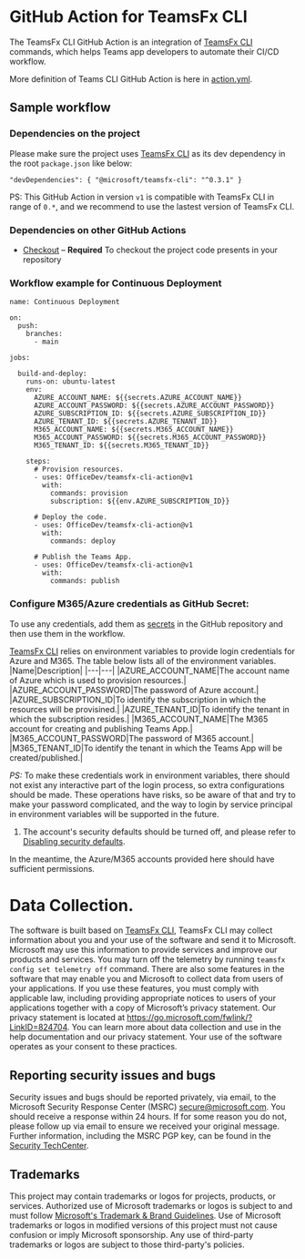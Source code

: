 # GitHub Action for TeamsFx CLI


The TeamsFx CLI GitHub Action is an integration of [TeamsFx CLI](https://www.npmjs.com/package/@microsoft/teamsfx-cli) commands, which helps Teams app developers to automate their CI/CD workflow.

More definition of Teams CLI GitHub Action is here in [action.yml](https://github.com/OfficeDev/teamsfx-cli-action/blob/main/action.yml).

## Sample workflow 

### Dependencies on the project
Please make sure the project uses [TeamsFx CLI](https://www.npmjs.com/package/@microsoft/teamsfx-cli) as its dev dependency in the root `package.json` like below:

`
  "devDependencies": {
    "@microsoft/teamsfx-cli": "^0.3.1"
  }
`

PS: This GitHub Action in version `v1` is compatible with TeamsFx CLI in range of `0.*`, and we recommend to use the lastest version of TeamsFx CLI.

### Dependencies on other GitHub Actions
* [Checkout](https://github.com/actions/checkout) – **Required** To checkout the project code presents in your repository
### Workflow example for Continuous Deployment
```
name: Continuous Deployment

on:
  push:
    branches:
      - main

jobs:

  build-and-deploy:
    runs-on: ubuntu-latest
    env:
      AZURE_ACCOUNT_NAME: ${{secrets.AZURE_ACCOUNT_NAME}}
      AZURE_ACCOUNT_PASSWORD: ${{secrets.AZURE_ACCOUNT_PASSWORD}}
      AZURE_SUBSCRIPTION_ID: ${{secrets.AZURE_SUBSCRIPTION_ID}}
      AZURE_TENANT_ID: ${{secrets.AZURE_TENANT_ID}}
      M365_ACCOUNT_NAME: ${{secrets.M365_ACCOUNT_NAME}}
      M365_ACCOUNT_PASSWORD: ${{secrets.M365_ACCOUNT_PASSWORD}}
      M365_TENANT_ID: ${{secrets.M365_TENANT_ID}}

    steps:
      # Provision resources.
      - uses: OfficeDev/teamsfx-cli-action@v1
        with:
          commands: provision
          subscription: ${{env.AZURE_SUBSCRIPTION_ID}}
    
      # Deploy the code.
      - uses: OfficeDev/teamsfx-cli-action@v1
        with:
          commands: deploy

      # Publish the Teams App.
      - uses: OfficeDev/teamsfx-cli-action@v1
        with:
          commands: publish
```

### Configure M365/Azure credentials as GitHub Secret:

To use any credentials, add them as [secrets](https://docs.github.com/en/actions/configuring-and-managing-workflows/creating-and-storing-encrypted-secrets) in the GitHub repository and then use them in the workflow.

[TeamsFx CLI](https://www.npmjs.com/package/@microsoft/teamsfx-cli) relies on environment variables to provide login credentials for Azure and M365. The table below lists all of the environment variables.
|Name|Description|
|---|---|
|AZURE_ACCOUNT_NAME|The account name of Azure which is used to provision resources.|
|AZURE_ACCOUNT_PASSWORD|The password of Azure account.|
|AZURE_SUBSCRIPTION_ID|To identify the subscription in which the resources will be provisined.|
|AZURE_TENANT_ID|To identify the tenant in which the subscription resides.|
|M365_ACCOUNT_NAME|The M365 account for creating and publishing Teams App.|
|M365_ACCOUNT_PASSWORD|The password of M365 account.|
|M365_TENANT_ID|To identify the tenant in which the Teams App will be created/published.|

*PS:* To make these credentials work in environment variables, there should not exist any interactive part of the login process, so extra configurations should be made. These operations have risks, so be aware of that and try to make your password complicated, and the way to login by service principal in environment variables will be supported in the future.
1. The account's security defaults should be turned off, and please refer to [Disabling security defaults](https://docs.microsoft.com/en-us/azure/active-directory/fundamentals/concept-fundamentals-security-defaults#disabling-security-defaults).

In the meantime, the Azure/M365 accounts provided here should have sufficient permissions.

# Data Collection. 

The software is built based on [TeamsFx CLI](https://github.com/OfficeDev/TeamsFx/tree/main/packages/cli), TeamsFx CLI may collect information about you and your use of the software and send it to Microsoft. Microsoft may use this information to provide services and improve our products and services. You may turn off the telemetry by running `teamsfx config set telemetry off` command. There are also some features in the software that may enable you and Microsoft to collect data from users of your applications. If you use these features, you must comply with applicable law, including providing appropriate notices to users of your applications together with a copy of Microsoft’s privacy statement. Our privacy statement is located at https://go.microsoft.com/fwlink/?LinkID=824704. You can learn more about data collection and use in the help documentation and our privacy statement. Your use of the software operates as your consent to these practices.

## Reporting security issues and bugs

Security issues and bugs should be reported privately, via email, to the Microsoft Security Response Center (MSRC) secure@microsoft.com. You should receive a response within 24 hours. If for some reason you do not, please follow up via email to ensure we received your original message. Further information, including the MSRC PGP key, can be found in the [Security TechCenter](https://www.microsoft.com/en-us/msrc/faqs-report-an-issue?rtc=1).

## Trademarks

This project may contain trademarks or logos for projects, products, or services. Authorized use of Microsoft 
trademarks or logos is subject to and must follow 
[Microsoft's Trademark & Brand Guidelines](https://www.microsoft.com/en-us/legal/intellectualproperty/trademarks/usage/general).
Use of Microsoft trademarks or logos in modified versions of this project must not cause confusion or imply Microsoft sponsorship.
Any use of third-party trademarks or logos are subject to those third-party's policies.

